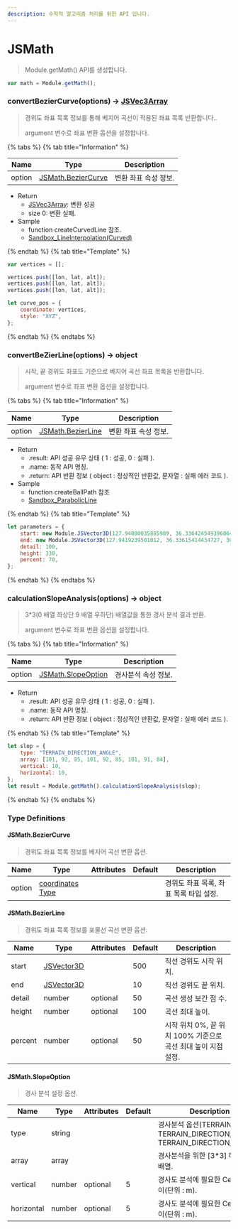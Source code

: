 ```yaml
---
description: 수학적 알고리즘 처리를 위한 API 입니다.
---
```


# JSMath

> Module.getMath() API를 생성합니다.

```javascript
var math = Module.getMath();
```

### convertBezierCurve(options) → [JSVec3Array](../core/JSVec3Array.md)

> 경위도 좌표 목록 정보를 통해 베지어 곡선이 적용된 좌표 목록 반환합니다..
>
> argument 변수로 좌표 변환 옵션을 설정합니다.

{% tabs %}
{% tab title="Information" %}

| Name   | Type                                               | Description          |
| ------ | -------------------------------------------------- | -------------------- |
| option | [JSMath.BezierCurve](jsmath.md#jsmath.beziercurve) | 변환 좌표 속성 정보. |

-   Return
    -   [JSVec3Array](../core/JSVec3Array.md): 변환 성공
    -   size 0: 변환 실패.
-   Sample
    -   function createCurvedLine 참조.
    -   [Sandbox_LineInterpolation(Curved)](https://sandbox.egiscloud.com/code/main.do?id=object_line_interpolate_curved)

{% endtab %}
{% tab title="Template" %}

```javascript
var vertices = [];

vertices.push([lon, lat, alt]);
vertices.push([lon, lat, alt]);
vertices.push([lon, lat, alt]);

let curve_pos = {
    coordinate: vertices,
    style: "XYZ",
};
```

{% endtab %}
{% endtabs %}

### convertBeZierLine(options) → object

> 시작, 끝 경위도 좌표도 기준으로 베지어 곡선 좌표 목록을 반환합니다.
>
> argument 변수로 좌표 변환 옵션을 설정합니다.

{% tabs %}
{% tab title="Information" %}

| Name   | Type                                             | Description          |
| ------ | ------------------------------------------------ | -------------------- |
| option | [JSMath.BezierLine](jsmath.md#jsmath.bezierline) | 변환 좌표 속성 정보. |

-   Return
    -   .result: API 성공 유무 상태 ( 1 : 성공, 0 : 실패 ).
    -   .name: 동작 API 명칭.
    -   .return: API 반환 정보 ( object : 정상적인 반환값, 문자열 : 실패 에러 코드 ).
-   Sample
    -   function createBallPath 참조
    -   [Sandbox_ParabolicLine](https://sandbox.egiscloud.com/code/main.do?id=object_line_arc)

{% endtab %}
{% tab title="Template" %}

```javascript
let parameters = {
    start: new Module.JSVector3D(127.94080035885989, 36.336424549396064, 306.52637346833944),
    end: new Module.JSVector3D(127.9419239501012, 36.33615414434727, 300.5711971661076),
    detail: 100,
    height: 330,
    percent: 70,
};
```

{% endtab %}
{% endtabs %}

### calculationSlopeAnalysis(options) → object

> 3\*3(0 배열 좌상단 9 배열 우하단) 배열값을 통한 경사 분석 결과 반환.
>
> argument 변수로 좌표 변환 옵션을 설정합니다.

{% tabs %}
{% tab title="Information" %}

| Name   | Type                                               | Description         |
| ------ | -------------------------------------------------- | ------------------- |
| option | [JSMath.SlopeOption](jsmath.md#jsmath.slopeoption) | 경사분석 속성 정보. |

-   Return
    -   .result: API 성공 유무 상태 ( 1 : 성공, 0 : 실패 ).
    -   .name: 동작 API 명칭.
    -   .return: API 반환 정보 ( object : 정상적인 반환값, 문자열 : 실패 에러 코드 ).

{% endtab %}
{% tab title="Template" %}

```javascript
let slop = {
    type: "TERRAIN_DIRECTION_ANGLE",
    array: [101, 92, 85, 101, 92, 85, 101, 91, 84],
    vertical: 10,
    horizontal: 10,
};
let result = Module.getMath().calculationSlopeAnalysis(slop);
```

{% endtab %}
{% endtabs %}

### Type Definitions

#### JSMath.BezierCurve

> 경위도 좌표 목록 정보를 베지어 곡선 변환 옵션.

| Name   | Type                                                 | Attributes | Default | Description                            |
| ------ | ---------------------------------------------------- | ---------- | ------- | -------------------------------------- |
| option | [coordinates Type](tag-list.md#coordinate-type-list) |            |         | 경위도 좌표 목록, 좌표 목록 타입 설정. |

#### JSMath.BezierLine

> 경위도 좌표 목록 정보를 포물선 곡선 변환 옵션.

| Name    | Type                                | Attributes | Default | Description                                                   |
| ------- | ----------------------------------- | ---------- | ------- | ------------------------------------------------------------- |
| start   | [JSVector3D](../core/jsvector3d.md) |            | 500     | 직선 경위도 시작 위치.                                        |
| end     | [JSVector3D](../core/jsvector3d.md) |            | 10      | 직선 경위도 끝 위치.                                          |
| detail  | number                              | optional   | 50      | 곡선 생성 보간 점 수.                                         |
| height  | number                              | optional   | 100     | 곡선 최대 높이.                                               |
| percent | number                              | optional   | 50      | 시작 위치 0%, 끝 위치 100% 기준으로 곡선 최대 높이 지점 설정. |

#### JSMath.SlopeOption

> 경사 분석 설정 옵션.

| Name       | Type   | Attributes | Default | Description                                                               |
| ---------- | ------ | ---------- | ------- | ------------------------------------------------------------------------- |
| type       | string |            |         | 경사분석 옵션(TERRAIN_ANGLE, TERRAIN_DIRECTION, TERRAIN_DIRECTION_ANGLE). |
| array      | array  |            |         | 경사분석을 위한 [3*3] 해발고도 배열.                                      |
| vertical   | number | optional   | 5       | 경사도 분석에 필요한 Cell 세로 길이(단위 : m).                            |
| horizontal | number | optional   | 5       | 경사도 분석에 필요한 Cell 세로 길이(단위 : m).                            |
